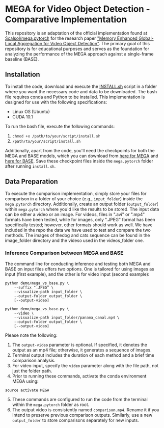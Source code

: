 # MEGA for Video Object Detection - Comparative Implementation

This repository is an adaptation of the official implementation found at [Scalsol/mega.pytorch](https://github.com/Scalsol/mega.pytorch) for the research paper ["Memory Enhanced Global-Local Aggregation for Video Object Detection"](https://arxiv.org/abs/2003.12063). The primary goal of this repository is for educational purposes and serves as the foundation for analyzing the performance of the MEGA approach against a single-frame baseline (BASE).


## Installation

To install the code, download and execute the [INSTALL.sh](INSTALL.sh) script in a folder where you want the necessary code and data to be downloaded. The bash file requires conda and Python to be installed. This implementation is designed for use with the following specifications:
- Linux OS (Ubuntu)
- CUDA 10.1

To run the bash file, execute the following commands:
1. `chmod +x /path/to/your/script/install.sh`
2. `/path/to/your/script/install.sh`

Additionally, apart from the code, you'll need the checkpoints for both the MEGA and BASE models, which you can download from [here for MEGA](https://drive.google.com/file/d/1ZnAdFafF1vW9Lnpw-RPF1AD_csw61lBY/view) and [here for BASE](https://drive.google.com/file/d/1W17f9GC60rHU47lUeOEfU--Ra-LTw3Tq/view). Save these checkpoint files inside the `mega.pytorch` folder after running `install.sh`.


## Data Preparation

To execute the comparison implementation, simply store your files for comparison in a folder of your choice (e.g., `input_folder`) inside the `mega.pytorch` directory. Additionally, create an output folder (`output_folder`) within `mega.pytorch` where you'd like the results to be stored. The input data can be either a video or an image. For videos, files in ".avi" or ".mp4" formats have been tested, while for images, only ".JPEG" format has been specifically tested; however, other formats should work as well.
We have included in the repo the data we have used to test and compare the two methods. The images of thedog and cats sequence can be found in the image_folder directory and the videso used in the videos_folder one.

### Inference Comparison between MEGA and BASE

The command line for conducting inference and testing both MEGA and BASE on input files offers two options. One is tailored for using images as input (first example), and the other is for video input (second example):

```
python demo/mega_vs_base.py \
    --suffix ".JPEG" \
    --visualize-path input_folder \
    --output-folder output_folder \
    [--output-video]
```

```
python demo/mega_vs_base.py \
    --video \
    --visualize-path input_folder/panama_canal.mp4 \
    --output-folder output_folder \
    [--output-video]
```

Please note the following:
1. The `output-video` parameter is optional. If specified, it denotes the output as an mp4 file; otherwise, it generates a sequence of images.
2. Terminal output includes the duration of each method and a brief time comparison analysis.
3. For video input, specify the `video` parameter along with the file path, not just the folder path.
4. Prior to running these commands, activate the conda environment MEGA using:
```
source activate MEGA
```
5. These commands are configured to run the code from the terminal within the `mega.pytorch` folder as root.
6. The output video is consistently named `comparison.mp4`. Rename it if you intend to preserve previous comparison outputs. Similarly, use a new `output_folder` to store comparisons separately for new inputs.